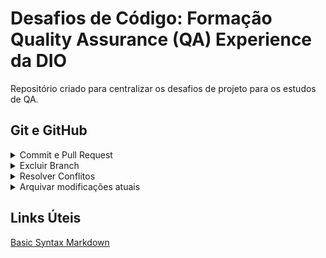 # Desafios de Código: Formação Quality Assurance (QA) Experience da DIO

Repositório criado para centralizar os desafios de projeto para os estudos de QA.

## Git e GitHub

<details close>
<summary>Commit e Pull Request</summary>

* Criar nova branch
    > git checkout -b fix-18074

* Realizar as alterações desejadas

* Adicionar arquivos no stage
    > git add

* Commitar alterações
    > git commit -m "COF #18074 - Corrige parâmetro Elemento do processo ProcZCEDCriarLinhasPlanilhamento"

* Enviar por push as alterações para a branch criada
    > git push --set-upstream origin fix-18074

* Reverter push por hash do commit
    > git revert 860e984e9fd70fe906ebde0f76ca1e4d403b4f0b -m 1

* Pesquisar por Alterações em Commits Anteriores
    > git log --grep "15898”

</details>
<details close>
<summary>Excluir Branch</summary>

* Realizar checkout para outra branch
    > git checkout development-brerp

* Deletar branch desejada
    > git branch -d fix-17252

</details>
<details close>
<summary>Resolver Conflitos</summary>

* Verificar último commit de cada branch
    > git branch -v

* Mesclar as alterações da branch 'teste' para branch 'main'
    > git checkout main

    > git merge teste

* Baixar alterações do remoto 'origin' na branch 'main'
    > git fetch origin main

* Verificar diferenças entre as duas
    > git diff main origin/main

* Trazer alterações da branch remota
    > git merge origin/main

* Descartar a alteração do último commit mantendo em stage
    > git reset --soft HEAD~1

* Descartar todas alterações da branch atual
    > git reset --hard

* Clonar apenas uma branch de um repositório
    > git clone {URL} --branch {NOME-BRANCH} --single-branch

</details>
<details close>
<summary>Arquivar modificações atuais</summary>

* Arquiva atualizações
    > git stash

* Lista alterações arquivadas
    > git stash list

* Inspecionar arquivados
    > git stash show

* Trás de volta alterações arquivadas e descarta o atual
    > git stash pop

* Trás de volta alterações igual o pop, mas ainda mantém arquivado
    > git stash apply

</details>

## Links Úteis

[Basic Syntax Markdown](https://www.markdownguide.org/basic-syntax/)